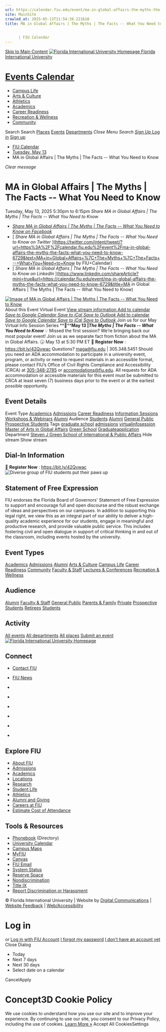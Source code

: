 ```yaml
---
url: https://calendar.fiu.edu/event/ma-in-global-affairs-the-myths-the-facts-what-you-need-to-know-6729
site: MainSite
crawled_at: 2025-05-13T11:54:38.221610
title: MA in Global Affairs | The Myths | The Facts -- What You Need to Know
    
    
      | FIU Calendar
---
```


[Skip to Main Content](https://calendar.fiu.edu/event/ma-in-global-affairs-the-myths-the-facts-what-you-need-to-know-6729#main-content)
[![Florida International University Homepage](https://digicdn.fiu.edu/core/_assets/images/logo-top.png) Florida International University](https://www.fiu.edu)
# [Events Calendar ](https://calendar.fiu.edu/)
  * [Campus Life](https://calendar.fiu.edu/calendar?event_types%5B%5D=127595)
  * [Arts & Culture](https://calendar.fiu.edu/calendar?event_types%5B%5D=127590)
  * [Athletics](https://fiusports.com/calendar)
  * [Academics](https://calendar.fiu.edu/calendar?event_types%5B%5D=127582)
  * [Career Readiness](https://calendar.fiu.edu/calendar?event_types%5B%5D=127584)
  * [Recreation & Wellness](https://calendar.fiu.edu/calendar?event_types%5B%5D=127603)
  * [Community](https://calendar.fiu.edu/calendar?event_types%5B%5D=127601)


Search Search
[Places](https://calendar.fiu.edu/search/places) [Events](https://calendar.fiu.edu/calendar) [Departments](https://calendar.fiu.edu/search/departments)
_Close Menu_
_Search_ [ _Sign Up_ ](https://calendar.fiu.edu/signup)
[Log in](https://calendar.fiu.edu/auth/shib_login?previous_url=https%3A%2F%2Fcalendar.fiu.edu%2Fadmin%2Fevents%2Fnew%2Fbasic-information) [Sign up](https://calendar.fiu.edu/signup)
  * [FIU Calendar](https://calendar.fiu.edu/)
  * [Tuesday, May 13](https://calendar.fiu.edu/calendar/day/2025/5/13)
  * MA in Global Affairs | The Myths | The Facts -- What You Need to Know


_Clear message_
# MA in Global Affairs | The Myths | The Facts -- What You Need to Know
Tuesday, May 13, 2025 5:30pm to 6:15pm 
_Share MA in Global Affairs | The Myths | The Facts -- What You Need to Know_
  * [ _Share MA in Global Affairs | The Myths | The Facts -- What You Need to Know on Facebook_ ](https://www.facebook.com/sharer/sharer.php?u=https://calendar.fiu.edu/event/ma-in-global-affairs-the-myths-the-facts-what-you-need-to-know-6729)
  * [ _Share MA in Global Affairs | The Myths | The Facts -- What You Need to Know on Twitter_ ](https://twitter.com/intent/tweet/?url=https%3A%2F%2Fcalendar.fiu.edu%2Fevent%2Fma-in-global-affairs-the-myths-the-facts-what-you-need-to-know-6729&text=MA+in+Global+Affairs+%7C+The+Myths+%7C+The+Facts+--+What+You+Need+to+Know by FIU+Calendar)
  * [ _Share MA in Global Affairs | The Myths | The Facts -- What You Need to Know on LinkedIn_ ](https://www.linkedin.com/shareArticle?mini=true&url=https://calendar.fiu.edu/event/ma-in-global-affairs-the-myths-the-facts-what-you-need-to-know-6729&title=MA in Global Affairs | The Myths | The Facts -- What You Need to Know)


[ ![Image of MA in Global Affairs | The Myths | The Facts -- What You Need to Know](https://localist-images.azureedge.net/photos/49419390050193/card/b5f1cddf4691215668860b580dd6b46ff5fd9c61.jpg) ](https://calendar.fiu.edu/photo/49419390050193)
About this Event
Virtual Event [View stream information ](https://calendar.fiu.edu/event/ma-in-global-affairs-the-myths-the-facts-what-you-need-to-know-6729#about_stream)
[Add to calendar ](https://calendar.fiu.edu/event/ma-in-global-affairs-the-myths-the-facts-what-you-need-to-know-6729)
[ _Save to Google Calendar_ ](https://calendar.google.com/calendar/event?action=TEMPLATE&dates=20250513T213000Z%2F20250513T221500Z&details=Join+us+for+our+May+Virtual+Info+Session+Series%0A%0A%F0%9F%93%85+May+13+%7C+The+Myths+%7C+The+Facts+--+What+You+Need+to+Know%0A%0A%F0%9F%92%A1+Missed+the+first+session%3F+We%E2%80%99re+bringing+back+our+most+popular+event%21%0AJoin+us+as+we+separate+fact+from+fiction+about+the+MA+in+Global+Affairs.%0A%F0%9F%95%A0+May+13+at+5%3A30+PM+ET%0A%F0%9F%94%97+Register+Now%3A++https%3A%2F%2Fbit.ly%2F42Qvwac%0A%0AQuestions%3F+maga%40fiu.edu+%7C+305.348.5451%0A%0Ahttps%3A%2F%2Fcalendar.fiu.edu%2Fevent%2Fma-in-global-affairs-the-myths-the-facts-what-you-need-to-know-6729&location=&sprop=website%3Acalendar.fiu.edu&text=MA+in+Global+Affairs+%7C+The+Myths+%7C+The+Facts+--+What+You+Need+to+Know "Save to Google Calendar") [ _Save to iCal_ ](https://calendar.fiu.edu/event/ma-in-global-affairs-the-myths-the-facts-what-you-need-to-know-6729.ics "Save to iCal") [ _Save to Outlook_ ](https://calendar.fiu.edu/event/ma-in-global-affairs-the-myths-the-facts-what-you-need-to-know-6729.ics "Save to Outlook")
[Add to calendar ](https://calendar.fiu.edu/event/ma-in-global-affairs-the-myths-the-facts-what-you-need-to-know-6729)
[ _Save to Google Calendar_ ](https://calendar.google.com/calendar/event?action=TEMPLATE&dates=20250513T213000Z%2F20250513T221500Z&details=Join+us+for+our+May+Virtual+Info+Session+Series%0A%0A%F0%9F%93%85+May+13+%7C+The+Myths+%7C+The+Facts+--+What+You+Need+to+Know%0A%0A%F0%9F%92%A1+Missed+the+first+session%3F+We%E2%80%99re+bringing+back+our+most+popular+event%21%0AJoin+us+as+we+separate+fact+from+fiction+about+the+MA+in+Global+Affairs.%0A%F0%9F%95%A0+May+13+at+5%3A30+PM+ET%0A%F0%9F%94%97+Register+Now%3A++https%3A%2F%2Fbit.ly%2F42Qvwac%0A%0AQuestions%3F+maga%40fiu.edu+%7C+305.348.5451%0A%0Ahttps%3A%2F%2Fcalendar.fiu.edu%2Fevent%2Fma-in-global-affairs-the-myths-the-facts-what-you-need-to-know-6729&location=&sprop=website%3Acalendar.fiu.edu&text=MA+in+Global+Affairs+%7C+The+Myths+%7C+The+Facts+--+What+You+Need+to+Know "Save to Google Calendar") [ _Save to iCal_ ](https://calendar.fiu.edu/event/ma-in-global-affairs-the-myths-the-facts-what-you-need-to-know-6729.ics "Save to iCal") [ _Save to Outlook_ ](https://calendar.fiu.edu/event/ma-in-global-affairs-the-myths-the-facts-what-you-need-to-know-6729.ics "Save to Outlook")
Join us for our May Virtual Info Session Series
**📅****May 13 |_The Myths | The Facts -- What You Need to Know_**
💡 Missed the first session? We’re bringing back our most popular event! Join us as we separate fact from fiction about the MA in Global Affairs. 🕠 May 13 at 5:30 PM ET 🔗 **Register Now** : <https://bit.ly/42Qvwac>
Questions? maga@fiu.edu | 305.348.5451
Should you need an ADA accommodation to participate in a university event, program, or activity or need to request materials in an accessible format, please contact FIU’s Office of Civil Rights Compliance and Accessibility (CRCA) at [305-348-2785](tel:3053482785) or accomodations@fiu.edu. All requests for ADA accommodation or accessible materials for this event must be submitted to CRCA at least seven (7) business days prior to the event or at the earliest possible opportunity. 
## Event Details
Event Type
[Academics](https://calendar.fiu.edu/search/events?event_types%5B%5D=127582) [Admissions](https://calendar.fiu.edu/search/events?event_types%5B%5D=127583) [Career Readiness](https://calendar.fiu.edu/search/events?event_types%5B%5D=127584) [Information Sessions](https://calendar.fiu.edu/search/events?event_types%5B%5D=127586) [Workshops & Webinars](https://calendar.fiu.edu/search/events?event_types%5B%5D=127588) [Alumni](https://calendar.fiu.edu/search/events?event_types%5B%5D=127589)
Audience
[Students](https://calendar.fiu.edu/search/events?event_types%5B%5D=121719) [Alumni](https://calendar.fiu.edu/search/events?event_types%5B%5D=121721) [General Public](https://calendar.fiu.edu/search/events?event_types%5B%5D=121722) [Prospective Students](https://calendar.fiu.edu/search/events?event_types%5B%5D=121723)
Tags
[graduate school](https://calendar.fiu.edu/search/events?event_types%5B%5D=7507) [admissions](https://calendar.fiu.edu/search/events?event_types%5B%5D=18663) [virtualinfosession](https://calendar.fiu.edu/search/events?event_types%5B%5D=33998623365625) [Master of Arts in Global Affairs](https://calendar.fiu.edu/search/events?event_types%5B%5D=43456297645934) [Green School](https://calendar.fiu.edu/search/events?event_types%5B%5D=44587365107971) [Graduateapplication](https://calendar.fiu.edu/search/events?event_types%5B%5D=48835049468265)
Department
[Steven J Green School of International & Public Affairs](https://calendar.fiu.edu/department/steven_j_green_school_of_international_public_affairs)
Hide stream Show stream
## Dial-In Information
🔗 **Register Now** : <https://bit.ly/42Qvwac>
![Diverse group of FIU students put their paws up](https://www.fiu.edu/_assets/images/thumbnail-students-paw.jpg)
## Statement of Free Expression
FIU endorses the Florida Board of Governors' Statement of Free Expression to support and encourage full and open discourse and the robust exchange of ideas and perspectives on our campuses. In addition to supporting this legal right, we view this as an integral part of our ability to deliver a high-quality academic experience for our students, engage in meaningful and productive research, and provide valuable public service. This includes fostering civil and open dialogue in support of critical thinking in and out of the classroom, including events hosted by the university.
## Event Types
[Academics](https://calendar.fiu.edu/calendar?event_types%5B%5D=127582)
[Admissions](https://calendar.fiu.edu/calendar?event_types%5B%5D=127583)
[Alumni](https://calendar.fiu.edu/calendar?event_types%5B%5D=127589)
[Arts & Culture](https://calendar.fiu.edu/calendar?event_types%5B%5D=127590)
[Campus Life](https://calendar.fiu.edu/calendar?event_types%5B%5D=127595)
[Career Readiness](https://calendar.fiu.edu/calendar?event_types%5B%5D=127584)
[Community](https://calendar.fiu.edu/calendar?event_types%5B%5D=127601)
[Faculty & Staff](https://calendar.fiu.edu/calendar?event_types%5B%5D=127602)
[Lectures & Conferences](https://calendar.fiu.edu/calendar?event_types%5B%5D=127587)
[Recreation & Wellness](https://calendar.fiu.edu/calendar?event_types%5B%5D=127603)
## Audience
[Alumni](https://calendar.fiu.edu/calendar?event_types%5B%5D=121721)
[Faculty & Staff](https://calendar.fiu.edu/calendar?event_types%5B%5D=121720)
[General Public](https://calendar.fiu.edu/calendar?event_types%5B%5D=121722)
[Parents & Family](https://calendar.fiu.edu/calendar?event_types%5B%5D=36918157286658)
[Private](https://calendar.fiu.edu/calendar?event_types%5B%5D=129753)
[Prospective Students](https://calendar.fiu.edu/calendar?event_types%5B%5D=121723)
[Retirees](https://calendar.fiu.edu/calendar?event_types%5B%5D=37290279036119)
[Students](https://calendar.fiu.edu/calendar?event_types%5B%5D=121719)
## Activity
[All events](https://calendar.fiu.edu/search?what=events)
[All departments](https://calendar.fiu.edu/search/departments)
[All places](https://calendar.fiu.edu/search?what=places)
[Submit an event](https://calendar.fiu.edu/admin/events/new/basic-information)
[ ![Florida International University Homepage](https://digicdn.fiu.edu/core/_assets/images/footer-logo.svg) ](https://www.fiu.edu/)
## Connect
  * [Contact FIU](https://www.fiu.edu/about/contact-us/index.html)
  * [FIU News](https://news.fiu.edu/)


  * [](https://www.instagram.com/fiuinstagram/)
  * [](https://www.linkedin.com/school/florida-international-university/)
  * [](https://www.facebook.com/floridainternational)
  * [](https://twitter.com/fiu)
  * [](https://www.youtube.com/user/FloridaInternational)
  * [](https://flickr.com/photos/fiu)


## Explore FIU
  * [About FIU](https://www.fiu.edu/about/index.html)
  * [Admissions](https://www.fiu.edu/admissions/index.html)
  * [Academics](https://www.fiu.edu/academics/index.html)
  * [Locations](https://www.fiu.edu/locations/index.html)
  * [Research](https://www.fiu.edu/research/index.html)
  * [Student Life](https://www.fiu.edu/student-life/index.html)
  * [Athletics](https://www.fiu.edu/athletics/index.html)
  * [Alumni and Giving](https://www.fiu.edu/alumni-and-giving/index.html)
  * [Careers at FIU](https://hr.fiu.edu/careers/)
  * [Estimate Cost of Attendance](https://onestop.fiu.edu/finances/estimate-your-costs/)


## Tools & Resources
  * [Phonebook](https://phonebook.fiu.edu) (Directory)
  * [University Calendar](https://calendar.fiu.edu/)
  * [Campus Maps](https://campusmaps.fiu.edu/)
  * [MyFIU](https://my.fiu.edu/)
  * [Canvas](https://canvas.fiu.edu)
  * [FIU Email](http://mail.fiu.edu/)
  * [System Status](https://fiu.service-now.com/sp?id=services_status)
  * [Reserve Space](https://reservespace.fiu.edu/make-reservation/)
  * [Nondiscrimination](https://ace.fiu.edu/civil-rights-and-accessibility/harassment-and-discrimination/)
  * [Title IX](https://ace.fiu.edu/title-ix/)
  * [Report Discrimination or Harassment](https://report.fiu.edu/)


© Florida International University  | Website by [Digital Communications](https://stratcomm.fiu.edu/digital-print/websites/) | [Website Feedback](https://webforms.fiu.edu/view.php?id=370774&element_5=https://calendar.fiu.edu/https://calendar.fiu.edu/) | [Web/Accessibility](https://accessibility.fiu.edu/)
# Log in
or
[Log in with FIU Account](https://calendar.fiu.edu/auth/shib_login?previous_url=https%3A%2F%2Fcalendar.fiu.edu%2Fadmin%2Fevents%2Fnew%2Fbasic-information)
[I forgot my password](https://calendar.fiu.edu/auth/forgot) [I don't have an account yet](https://calendar.fiu.edu/signup)
Close Dialog[](javascript:;)[](javascript:;)
  * Today
  * Next 7 days
  * Next 30 days
  * Select date on a calendar


CancelApply
# Concept3D Cookie Policy
We use cookies to understand how you use our site and to improve your experience. By continuing to use our site, you consent to our Privacy Policy, including the use of cookies. [Learn More »](https://concept3d.com/concept3d-privacy-policy/)
Accept All CookiesSettings
